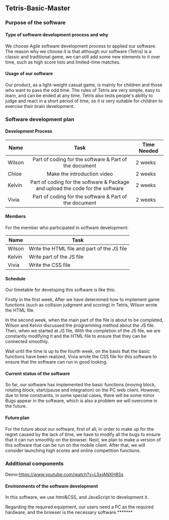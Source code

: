 ## **Tetris-Basic-Master**

###  Purpose of the software 

#### Type of software development process and why

We choose Agile software development process to applied our software. The reason why we choose it is that although our software (Tetris) is a classic and traditional game, we can still add some new elements to it over time, such as high score lists and limited-time matches.

#### Usage of our software

Our product, as a light-weight casual game, is mainly for children and those who want to pass the odd time. The rules of Tetris are very simple, easy to learn, and can be ended at any time. Tetris also tests people's ability to judge and react in a short period of time, so it is very suitable for children to exercise their brain development.  

###  Software development plan 

#### Development Process

| Name   |                             Task                             | Time Needed |
| ------ | :----------------------------------------------------------: | ----------- |
| Wilson |    Part of coding for the software & Part of the document    | 2 weeks     |
| Chloe  |                 Make the introduction video                  | 2 weeks     |
| Kelvin | Part of coding for the software & Package and upload the code for the software | 2 weeks     |
| Vivia  |    Part of coding for the software & Part of the document    | 2 weeks     |



#### Members

For the member who participated in software development:

| Name   | Task                                        |
| ------ | ------------------------------------------- |
| Wilson | Write the HTML file and part of the JS file |
| Kelvin | Write part of the JS file                   |
| Vivia  | Write the CSS file                          |



#### Schedule

Our timetable for developing this software is like this:

Firstly in the first week, After we have determined how to implement game functions (such as collision judgment and scoring) in Tetris, Wilson wrote the HTML file.

In the second week, when the main part of the file is about to be completed, Wilson and Kelvin discussed the programming method about the JS file. Then, when we started at JS file, With the completion of the JS file, we are constantly modifying it and the HTML file to ensure that they can be connected smoothly.

Wait until the time is up to the fourth week, on the basis that the basic functions have been realized, Vivia wrote the CSS file for this software to ensure that the software can run in good looking.

#### Current status of the software

So far, our software has implemented the basic functions (moving block, rotating block, start/pause and integration) on the PC web client. However, due to time constraints, in some special cases, there will be some minor Bugs appear in the software, which is also a problem we will overcome in the future.

####  Future plan 

For the future about our software, first of all, in order to make up for the regret caused by the lack of time, we have to modify all the bugs to ensure that it can run smoothly on the browser. Next, we plan to make a version of this software that can be run on the mobile client. After that, we will consider launching high scores and online competition functions.

###  Additional components 

Demo:https://www.youtube.com/watch?v=L5xjANXH8Ss

####  Environments of the software development 

In this software, we use html&CSS, and JavaScript to development it.

Regarding the required equipment, our users need a PC as the required hardware, and the browser is the necessary software.*******

